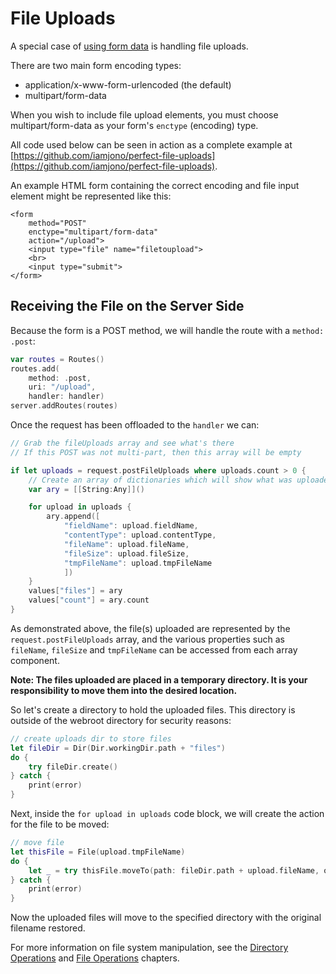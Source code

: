 # File Uploads

A special case of [using form data](https://github.com/PerfectlySoft/PerfectDocs/blob/master/guide/formData.md) is handling file uploads.

There are two main form encoding types:

* application/x-www-form-urlencoded (the default)
* multipart/form-data

When you wish to include file upload elements, you must choose multipart/form-data as your form's `enctype` (encoding) type.

All code used below can be seen in action as a complete example at [https://github.com/iamjono/perfect-file-uploads](https://github.com/iamjono/perfect-file-uploads).

An example HTML form containing the correct encoding and file input element might be represented like this:

```
<form 
	method="POST" 
	enctype="multipart/form-data" 
	action="/upload">
	<input type="file" name="filetoupload">
	<br>
	<input type="submit">
</form>
```

## Receiving the File on the Server Side

Because the form is a POST method, we will handle the route with a `method: .post`:

``` swift
var routes = Routes()
routes.add(
	method: .post, 
	uri: "/upload", 
	handler: handler)
server.addRoutes(routes)
```

Once the request has been offloaded to the `handler` we can:

``` swift
// Grab the fileUploads array and see what's there
// If this POST was not multi-part, then this array will be empty

if let uploads = request.postFileUploads where uploads.count > 0 {
	// Create an array of dictionaries which will show what was uploaded
	var ary = [[String:Any]]()

	for upload in uploads {
		ary.append([
			"fieldName": upload.fieldName,
			"contentType": upload.contentType,
			"fileName": upload.fileName,
			"fileSize": upload.fileSize,
			"tmpFileName": upload.tmpFileName
			])
	}
	values["files"] = ary
	values["count"] = ary.count
}
```

As demonstrated above, the file(s) uploaded are represented by the `request.postFileUploads` array, and the various properties such as `fileName`, `fileSize` and `tmpFileName` can be accessed from each array component.

**Note: The files uploaded are placed in a temporary directory. It is your responsibility to move them into the desired location.**

So let's create a directory to hold the uploaded files. This directory is outside of the webroot directory for security reasons:

``` swift 
// create uploads dir to store files
let fileDir = Dir(Dir.workingDir.path + "files")
do {
	try fileDir.create()
} catch {
	print(error)
}
```

Next, inside the `for upload in uploads` code block, we will create the action for the file to be moved:

``` swift
// move file
let thisFile = File(upload.tmpFileName)
do {
	let _ = try thisFile.moveTo(path: fileDir.path + upload.fileName, overWrite: true)
} catch {
	print(error)
}
```

Now the uploaded files will move to the specified directory with the original filename restored.

For more information on file system manipulation, see the [Directory Operations](https://github.com/PerfectlySoft/PerfectDocs/blob/master/guide/dir.md) and [File Operations](https://github.com/PerfectlySoft/PerfectDocs/blob/master/guide/file.md) chapters.
